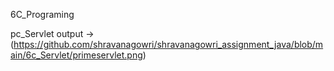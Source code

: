  6C_Programing

 pc_Servlet output ->(https://github.com/shravanagowri/shravanagowri_assignment_java/blob/main/6c_Servlet/primeservlet.png)
